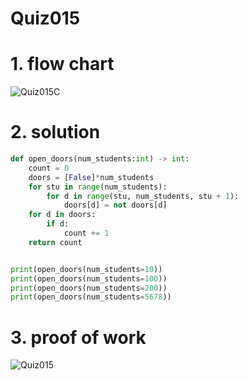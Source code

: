 # Quiz015

# 1. flow chart
![Quiz015C](https://github.com/AntGra25/unit1-CS24/assets/142757981/d7e1f46b-6010-4abf-a8fc-5c0f7481be0f)

# 2. solution
```.py
def open_doors(num_students:int) -> int:
    count = 0
    doors = [False]*num_students
    for stu in range(num_students):
        for d in range(stu, num_students, stu + 1):
            doors[d] = not doors[d]
    for d in doors:
        if d:
            count += 1
    return count


print(open_doors(num_students=10))
print(open_doors(num_students=100))
print(open_doors(num_students=200))
print(open_doors(num_students=5678))
```
# 3. proof of work
![Quiz015](https://github.com/AntGra25/unit1-CS24/assets/142757981/c93698e3-4827-4f5b-8848-c541b1030250)
